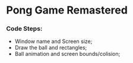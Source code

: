 # Pong Game Remastered

### Code Steps:
* Window name and Screen size;
* Draw the ball and rectangles;
* Ball animation and screen bounds/colision;